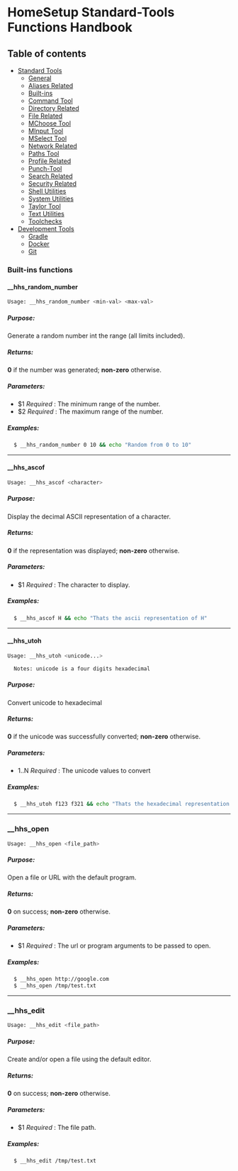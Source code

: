 # HomeSetup Standard-Tools Functions Handbook

## Table of contents

<!-- toc -->
- [Standard Tools](../../functions.md#standard-tools)
  * [General](general.md#general-functions)
  * [Aliases Related](aliases-related.md#aliases-related-functions)
  * [Built-ins](built-ins.md#built-ins-functions)
  * [Command Tool](command-tool.md#command-tool)
  * [Directory Related](directory-related.md#directory-related-functions)
  * [File Related](file-related.md#file-related-functions)
  * [MChoose Tool](mchoose-tool.md#mchoose-tool)
  * [MInput Tool](minput-tool.md#minput-tool)
  * [MSelect Tool](mselect-tool.md#mselect-tool)
  * [Network Related](network-related.md#network-related-functions)
  * [Paths Tool](paths-tool.md#paths-tool)
  * [Profile Related](profile-related.md#profile-related-functions)
  * [Punch-Tool](punch-tool.md#punch-tool)
  * [Search Related](search-related.md#search-related-functions)
  * [Security Related](security-related.md#security-related-functions)
  * [Shell Utilities](shell-utilities.md#shell-utilities)
  * [System Utilities](system-utilities.md#system-utilities)
  * [Taylor Tool](taylor-tool.md#taylor-tool)
  * [Text Utilities](text-utilities.md#text-utilities)
  * [Toolchecks](toolchecks.md#tool-checks-functions)
- [Development Tools](../../functions.md#development-tools)
  * [Gradle](../dev-tools/gradle-tools.md#gradle-functions)
  * [Docker](../dev-tools/docker-tools.md#docker-functions)
  * [Git](../dev-tools/git-tools.md#git-functions)
<!-- tocstop -->


### Built-ins functions

#### __hhs_random_number

```bash
Usage: __hhs_random_number <min-val> <max-val>
```

##### **Purpose**:

Generate a random number int the range <min> <max> (all limits included).

##### **Returns**:

**0** if the number was generated; **non-zero** otherwise.

##### **Parameters**: 

  - $1 _Required_ : The minimum range of the number.
  - $2 _Required_ : The maximum range of the number.

##### **Examples:**

```bash
  $ __hhs_random_number 0 10 && echo "Random from 0 to 10"
```


------
#### __hhs_ascof

```bash
Usage: __hhs_ascof <character>
```

##### **Purpose**:

Display the decimal ASCII representation of a character.

##### **Returns**:

**0** if the representation was displayed; **non-zero** otherwise.

##### **Parameters**: 

  - $1 _Required_ : The character to display.

##### **Examples:**

```bash
  $ __hhs_ascof H && echo "Thats the ascii representation of H"
```


------
#### __hhs_utoh

```bash
Usage: __hhs_utoh <unicode...>

  Notes: unicode is a four digits hexadecimal
```

##### **Purpose**:

Convert unicode to hexadecimal

##### **Returns**:

**0** if the unicode was successfully converted; **non-zero** otherwise.

##### **Parameters**: 

  - $1..$N _Required_ : The unicode values to convert

##### **Examples:**

```bash
  $ __hhs_utoh f123 f321 && echo "Thats the hexadecimal representation of the unicode valus f123 and f321"
```

------
### __hhs_open

```bash
Usage: __hhs_open <file_path>
```

##### **Purpose**:

Open a file or URL with the default program.

##### **Returns**:

**0** on success; **non-zero** otherwise.

##### **Parameters**: 

  - $1 _Required_ : The url or program arguments to be passed to open.

##### **Examples:**

```bash
  $ __hhs_open http://google.com
  $ __hhs_open /tmp/test.txt
```

------
### __hhs_edit

```bash
Usage: __hhs_edit <file_path>
```

##### **Purpose**:

Create and/or open a file using the default editor.

##### **Returns**:

**0** on success; **non-zero** otherwise.

##### **Parameters**: 

  - $1 _Required_ : The file path.

##### **Examples:**

```bash
  $ __hhs_edit /tmp/test.txt
```
